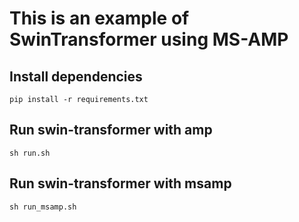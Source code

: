 # This is an example of SwinTransformer using MS-AMP

## Install dependencies
```
pip install -r requirements.txt
```

## Run swin-transformer with amp
```
sh run.sh
```

## Run swin-transformer with msamp
```
sh run_msamp.sh
```